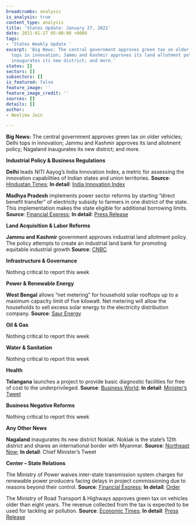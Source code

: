 ```yaml
---
breadcrumbs: analysis
is_analysis: true
content_type: analysis
title: 'States Update: January 27, 2021'
date: 2021-01-27 05:00:00 +0000
tags:
- 'States Weekly Update '
excerpt: 'Big News: The central government approves green tax on older vehicles; Delhi
  tops in innovation; Jammu and Kashmir approves its land allotment policy; Nagaland
  inaugurates its new district; and more.'
states: []
sectors: []
subsectors: []
is_featured: false
feature_image: ''
feature_image_credit: ''
sources: []
details: []
author:
- Neelima Jain

---
```

**Big News:** The central government approves green tax on older vehicles; Delhi tops in innovation; Jammu and Kashmir approves its land allotment policy; Nagaland inaugurates its new district; and more.

**Industrial Policy & Business Regulations**

**Delhi** leads NITI Aayog’s India Innovation Index, a metric for assessing the innovation capabilities of Indian states and union territories. **Source**: [Hindustan Times](https://www.hindustantimes.com/india-news/india-innovation-index-ranking-out-karnataka-retains-top-spot-101611132725202.html); **In detail**: [India Innovation Index](https://niti.gov.in/sites/default/files/2021-01/IndiaInnovationReport2020Book.pdf)

**Madhya Pradesh** implements power sector reforms by starting “direct benefit transfer” of electricity subsidy to farmers in one district of the state. This implementation makes the state eligible for additional borrowing limits. **Source**: [Financial Express](https://www.financialexpress.com/economy/finmin-allows-madhya-pradesh-to-raise-rs-1423-cr-additional-fund-through-market-borrowing/2174100/); **In detail**: [Press Release](https://www.pib.gov.in/PressReleseDetailm.aspx?PRID=1691806)

**Land Acquisition & Labor Reforms**

**Jammu and Kashmir** government approves industrial land allotment policy. The policy attempts to create an industrial land bank for promoting equitable industrial growth **Source**: [CNBC](https://www.cnbctv18.com/economy/jk-govt-approves-industrial-land-allotment-policy-2021-30-8085801.htm)

**Infrastructure & Governance**

Nothing critical to report this week

**Power & Renewable Energy**

**West Bengal** allows “net metering” for household solar rooftops up to a maximum capacity limit of five kilowatt. Net metering will allow the households to sell excess solar energy to the electricity distribution company. **Source**: [Saur Energy](https://www.saurenergy.com/solar-energy-news/bengal-finally-opens-up-net-metering-for-homes-with-5-kw-limit)

**Oil & Gas**

Nothing critical to report this week

**Water & Sanitation**

Nothing critical to report this week

**Health**

**Telangana** launches a project to provide basic diagnostic facilities for free of cost to the underprivileged. **Source**: [Business World](http://www.businessworld.in/article/Telangana-launches-mini-hubs-for-free-diagnosis-of-the-poor/22-01-2021-368601/); **In detail**: [Minister’s Tweet](https://twitter.com/KTRTRS/status/1352534711558524929?s=20)

**Business Negative Reforms**

Nothing critical to report this week

**Any Other News**

**Nagaland** inaugurates its new district Noklak. Noklak is the state’s 12th district and shares an international border with Myanmar. **Source**: [Northeast Now](https://nenow.in/north-east-news/nagaland/neiphiu-rio-inaugurates-noklak-as-12th-district-of-nagaland.html); **In detail**: Chief Minister’s Tweet

**Center – State Relations**

The Ministry of Power waives inter-state transmission system charges for renewable power producers facing delays in project commissioning due to reasons beyond their control. **Source**: [Financial Express](https://www.financialexpress.com/economy/govt-extends-transmission-charge-waiver-for-solar-projects-facing-delays/2174425/); **In detail**: [Order](https://powermin.nic.in/sites/default/files/webform/notices/Order_dated_15th_Jan_2021_reg_waiver_of_ISTS_charges_and_losses.pdf)

The Ministry of Road Transport & Highways approves green tax on vehicles older than eight years. The revenue collected from the tax is expected to be used for tackling air pollution. **Source**: [Economic Times](https://energy.economictimes.indiatimes.com/news/oil-and-gas/green-tax-to-be-imposed-on-vehicles-over-8-years-in-bid-to-clean-environment/80460882); **In detail**: [Press Release](https://www.pib.gov.in/PressReleseDetailm.aspx?PRID=1692228)